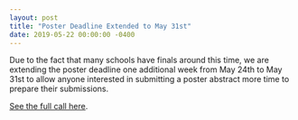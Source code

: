 ```yaml
---
layout: post
title: "Poster Deadline Extended to May 31st"
date: 2019-05-22 00:00:00 -0400
---
```


Due to the fact that many schools have finals around this time, we are extending the poster deadline one additional week from May 24th to May 31st to allow anyone interested in submitting a poster abstract more time to prepare their submissions.

[See the full call here](/calls/posters).